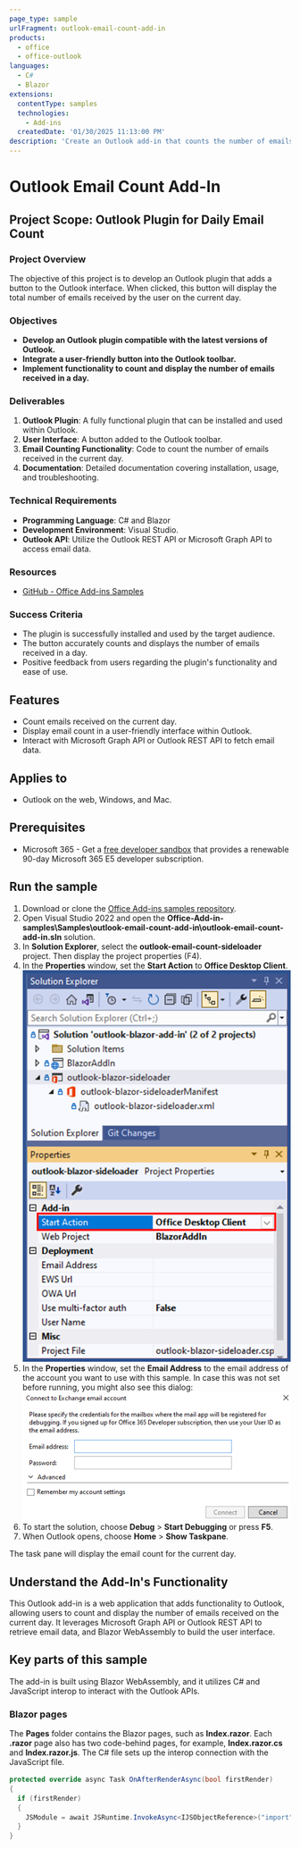 ```yaml
---
page_type: sample
urlFragment: outlook-email-count-add-in
products:
  - office
  - office-outlook
languages:
  - C#
  - Blazor
extensions:
  contentType: samples
  technologies: 
    - Add-ins
  createdDate: '01/30/2025 11:13:00 PM'
description: 'Create an Outlook add-in that counts the number of emails received on the current day.'
---
```


# Outlook Email Count Add-In

## Project Scope: Outlook Plugin for Daily Email Count

### Project Overview
The objective of this project is to develop an Outlook plugin that adds a button to the Outlook interface. When clicked, this button will display the total number of emails received by the user on the current day.

### Objectives
- **Develop an Outlook plugin compatible with the latest versions of Outlook.**
- **Integrate a user-friendly button into the Outlook toolbar.**
- **Implement functionality to count and display the number of emails received in a day.**

### Deliverables
1. **Outlook Plugin**: A fully functional plugin that can be installed and used within Outlook.
2. **User Interface**: A button added to the Outlook toolbar.
3. **Email Counting Functionality**: Code to count the number of emails received in the current day.
4. **Documentation**: Detailed documentation covering installation, usage, and troubleshooting.

### Technical Requirements
- **Programming Language**: C# and Blazor
- **Development Environment**: Visual Studio.
- **Outlook API**: Utilize the Outlook REST API or Microsoft Graph API to access email data.

### Resources
- [GitHub - Office Add-ins Samples](https://github.com/OfficeDev/Office-Add-in-samples/tree/main/Samples/blazor-add-in/outlook-blazor-add-in)

### Success Criteria
- The plugin is successfully installed and used by the target audience.
- The button accurately counts and displays the number of emails received in a day.
- Positive feedback from users regarding the plugin's functionality and ease of use.

## Features

- Count emails received on the current day.
- Display email count in a user-friendly interface within Outlook.
- Interact with Microsoft Graph API or Outlook REST API to fetch email data.

## Applies to

- Outlook on the web, Windows, and Mac.

## Prerequisites

- Microsoft 365 - Get a [free developer sandbox](https://developer.microsoft.com/microsoft-365/dev-program#Subscription) that provides a renewable 90-day Microsoft 365 E5 developer subscription.

## Run the sample

1. Download or clone the [Office Add-ins samples repository](https://github.com/OfficeDev/Office-Add-in-samples).
1. Open Visual Studio 2022 and open the **Office-Add-in-samples\Samples\outlook-email-count-add-in\outlook-email-count-add-in.sln** solution.
1. In **Solution Explorer**, select the **outlook-email-count-sideloader** project. Then display the project properties (F4).
1. In the **Properties** window, set the **Start Action** to **Office Desktop Client**.
   ![Start Action](./images/StartAction.png)
1. In the **Properties** window, set the **Email Address** to the email address of the account you want to use with this sample.
   In case this was not set before running, you might also see this dialog:
   ![Start Action](./images/Connect.png)
1. To start the solution, choose **Debug** > **Start Debugging** or press **F5**.
1. When Outlook opens, choose **Home** > **Show Taskpane**.

The task pane will display the email count for the current day.

## Understand the Add-In's Functionality

This Outlook add-in is a web application that adds functionality to Outlook, allowing users to count and display the number of emails received on the current day. It leverages Microsoft Graph API or Outlook REST API to retrieve email data, and Blazor WebAssembly to build the user interface.

## Key parts of this sample

The add-in is built using Blazor WebAssembly, and it utilizes C# and JavaScript interop to interact with the Outlook APIs.

### Blazor pages

The **Pages** folder contains the Blazor pages, such as **Index.razor**. Each **.razor** page also has two code-behind pages, for example, **Index.razor.cs** and **Index.razor.js**. The C# file sets up the interop connection with the JavaScript file.

```csharp
protected override async Task OnAfterRenderAsync(bool firstRender)
{
  if (firstRender)
  {
    JSModule = await JSRuntime.InvokeAsync<IJSObjectReference>("import", "./Pages/Index.razor.js");
  }
}
